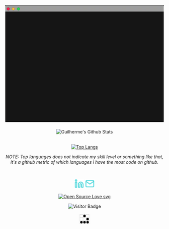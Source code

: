 <div align="center"><img src ="https://github.com/GuilhermeTerriaga/GuilhermeTerriaga/blob/master/bio.gif"/> 
</div>

<br/>

<div align="center">
<img align="center"  width='550' alt="Guilherme's Github Stats" src="https://github-readme-stats-eight-lyart.vercel.app/api?username=GuilhermeTerriaga&show_icons=true&count_private=true&theme=calm_pink" />
<br/>

<br/>

[![Top Langs](https://github-readme-stats-eight-lyart.vercel.app/api/top-langs/?username=GuilhermeTerriaga&layout=compact&theme=calm_pink&hide=html,css&langs_count=6&count_private=true)](https://github.com/GuilhermeTerriaga/)

_NOTE: Top languages does not indicate my skill level or something like that, it's a github metric of which languages i have the most code on github._

<br/>

<p align='center'>
<a href="https://www.linkedin.com/in/guilherme-terriaga-109851179/"><img height="30" src="https://github.com/GuilhermeTerriaga/GuilhermeTerriaga/blob/master/linkedin.png?raw=true"></a>
<a href="mailto:guilherme.terriaga@gmail.com"><img height="30" src="https://github.com/GuilhermeTerriaga/GuilhermeTerriaga/blob/master/mail.png?raw=true"></a>
</p>

[![Open Source Love svg](https://badges.frapsoft.com/os/v3/open-source.svg?v=103)](https://github.com/ellerbrock/open-source-badges/)<br>

![Visitor Badge](https://visitor-badge.laobi.icu/badge?page_id=GuilhermeTerriaga.GuilhermeTerriaga)<br><br>
<a href='http://www.catb.org/hacker-emblem/'><img height="30" src='https://github.com/GuilhermeTerriaga/GuilhermeTerriaga/blob/master/glider.png?raw=true' alt='hacker emblem' /></a>

</div>
